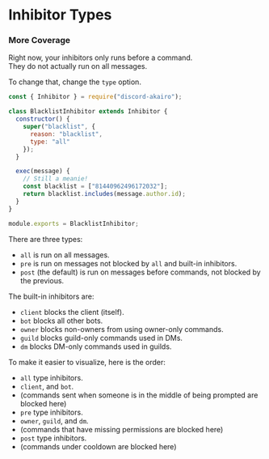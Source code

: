 # Inhibitor Types

### More Coverage

Right now, your inhibitors only runs before a command.  
They do not actually run on all messages.

To change that, change the `type` option.

```js
const { Inhibitor } = require("discord-akairo");

class BlacklistInhibitor extends Inhibitor {
  constructor() {
    super("blacklist", {
      reason: "blacklist",
      type: "all"
    });
  }

  exec(message) {
    // Still a meanie!
    const blacklist = ["81440962496172032"];
    return blacklist.includes(message.author.id);
  }
}

module.exports = BlacklistInhibitor;
```

There are three types:

- `all` is run on all messages.
- `pre` is run on messages not blocked by `all` and built-in inhibitors.
- `post` (the default) is run on messages before commands, not blocked by the previous.

The built-in inhibitors are:

- `client` blocks the client (itself).
- `bot` blocks all other bots.
- `owner` blocks non-owners from using owner-only commands.
- `guild` blocks guild-only commands used in DMs.
- `dm` blocks DM-only commands used in guilds.

To make it easier to visualize, here is the order:

- `all` type inhibitors.
- `client`, and `bot`.
- (commands sent when someone is in the middle of being prompted are blocked here)
- `pre` type inhibitors.
- `owner`, `guild`, and `dm`.
- (commands that have missing permissions are blocked here)
- `post` type inhibitors.
- (commands under cooldown are blocked here)
